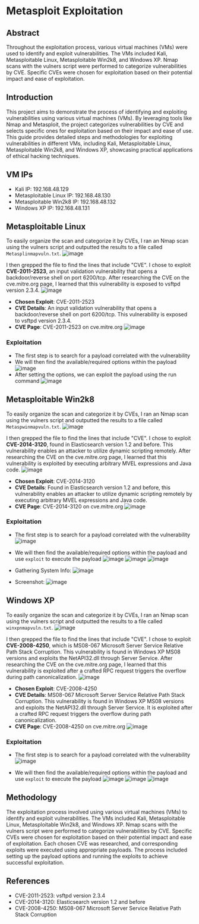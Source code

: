 # Metasploit Exploitation

## Abstract
Throughout the exploitation process, various virtual machines (VMs) were used to identify and exploit vulnerabilities. The VMs included Kali, Metasploitable Linux, Metasploitable Win2k8, and Windows XP. Nmap scans with the vulners script were performed to categorize vulnerabilities by CVE. Specific CVEs were chosen for exploitation based on their potential impact and ease of exploitation.

## Introduction
This project aims to demonstrate the process of identifying and exploiting vulnerabilities using various virtual machines (VMs). By leveraging tools like Nmap and Metasploit, the project categorizes vulnerabilities by CVE and selects specific ones for exploitation based on their impact and ease of use. This guide provides detailed steps and methodologies for exploiting vulnerabilities in different VMs, including Kali, Metasploitable Linux, Metasploitable Win2k8, and Windows XP, showcasing practical applications of ethical hacking techniques.

## VM IPs
- Kali IP: 192.168.48.129
- Metasploitable Linux IP: 192.168.48.130
- Metasploitable Win2k8 IP: 192.168.48.132
- Windows XP IP: 192.168.48.131

## Metasploitable Linux
To easily organize the scan and categorize it by CVEs, I ran an Nmap scan using the vulners script and outputted the results to a file called `Metasplinmapvuln.txt`.
![image](https://github.com/user-attachments/assets/98eb99ec-1bf0-4e47-916f-512d9459743c)

I then grepped the file to find the lines that include "CVE". I chose to exploit **CVE-2011-2523**, an input validation vulnerability that opens a backdoor/reverse shell on port 6200/tcp. After researching the CVE on the cve.mitre.org page, I learned that this vulnerability is exposed to vsftpd version 2.3.4.
![image](https://github.com/user-attachments/assets/a7f2bdfb-c4d8-4b98-8f18-aa6668f9a16a)

- **Chosen Exploit**: CVE-2011-2523
- **CVE Details**: An input validation vulnerability that opens a backdoor/reverse shell on port 6200/tcp. This vulnerability is exposed to vsftpd version 2.3.4.
- **CVE Page**: CVE-2011-2523 on cve.mitre.org
![image](https://github.com/user-attachments/assets/e3fd96fe-d84f-49f7-af31-b7ca2e6405c8)


### Exploitation

- The first step is to search for a payload correlated with the vulnerability
- We will then find the available/required options within the payload
![image](https://github.com/user-attachments/assets/66cd940d-6556-49cb-9949-303a3ec706c0)
- After setting the options, we can exploit the payload using the run command
![image](https://github.com/user-attachments/assets/5c61c125-efbe-424b-919b-b247bacc7b0d)


## Metasploitable Win2k8
To easily organize the scan and categorize it by CVEs, I ran an Nmap scan using the vulners script and outputted the results to a file called `Metaspwinmapvuln.txt`.
![image](https://github.com/user-attachments/assets/b249d5ab-ec01-4b71-b245-83db9b7e04e2)

I then grepped the file to find the lines that include "CVE". I chose to exploit **CVE-2014-3120**, found in Elasticsearch version 1.2 and before. This vulnerability enables an attacker to utilize dynamic scripting remotely. After researching the CVE on the cve.mitre.org page, I learned that this vulnerability is exploited by executing arbitrary MVEL expressions and Java code.
![image](https://github.com/user-attachments/assets/b090b53e-f7d9-4ef3-bb6b-58edc06f80fe)

- **Chosen Exploit**: CVE-2014-3120
- **CVE Details**: Found in Elasticsearch version 1.2 and before, this vulnerability enables an attacker to utilize dynamic scripting remotely by executing arbitrary MVEL expressions and Java code.
- **CVE Page**: CVE-2014-3120 on cve.mitre.org
![image](https://github.com/user-attachments/assets/70d4f63f-c496-4e5f-b8ca-c943f2c8fd98)


### Exploitation

- The first step is to search for a payload correlated with the vulnerability
  ![image](https://github.com/user-attachments/assets/9bdf4598-7765-47eb-9c26-8f2e03a3a771)

- We will then find the available/required options within the payload and use `exploit` to execute the payload
![image](https://github.com/user-attachments/assets/43caffda-2060-4fe0-aafd-a163a53856f0)
![image](https://github.com/user-attachments/assets/62cfc897-8c1c-42b2-a30e-f43f7ae27d64)
![image](https://github.com/user-attachments/assets/a9476dba-6279-4738-8283-8eb684a89fde)
- Gathering System Info:
![image](https://github.com/user-attachments/assets/e5407bda-133d-4ea0-bb11-92758eede31b)
- Screenshot:
![image](https://github.com/user-attachments/assets/f749a84a-b237-42dc-940a-205a782bf370)

  
## Windows XP
To easily organize the scan and categorize it by CVEs, I ran an Nmap scan using the vulners script and outputted the results to a file called `winxpnmapvuln.txt`. 
![image](https://github.com/user-attachments/assets/872e539e-1af7-425c-a3b2-783f50b7ca49)

I then grepped the file to find the lines that include "CVE". I chose to exploit **CVE-2008-4250**, which is MS08-067 Microsoft Server Service Relative Path Stack Corruption. This vulnerability is found in Windows XP MS08 versions and exploits the NetAPI32.dll through Server Service. After researching the CVE on the cve.mitre.org page, I learned that this vulnerability is exploited after a crafted RPC request triggers the overflow during path canonicalization.
![image](https://github.com/user-attachments/assets/64a7172c-2ec4-4609-a63e-4b3085e614bd)

- **Chosen Exploit**: CVE-2008-4250
- **CVE Details**: MS08-067 Microsoft Server Service Relative Path Stack Corruption. This vulnerability is found in Windows XP MS08 versions and exploits the NetAPI32.dll through Server Service. It is exploited after a crafted RPC request triggers the overflow during path canonicalization.
- **CVE Page**: CVE-2008-4250 on cve.mitre.org
![image](https://github.com/user-attachments/assets/af67d56d-50ae-4c0f-b8f9-09c91d4741fe)


### Exploitation

- The first step is to search for a payload correlated with the vulnerability
![image](https://github.com/user-attachments/assets/5960c5c2-e14c-4ec0-8400-6c5efee3362d)

- We will then find the available/required options within the payload and use `exploit` to execute the payload
![image](https://github.com/user-attachments/assets/5c14ae53-a143-49fb-9ff4-176df0cabc43)
![image](https://github.com/user-attachments/assets/4909d4d7-b5eb-475a-8ca6-68c038574f13)
![image](https://github.com/user-attachments/assets/4a6bdaef-3b12-44ba-b460-efe918808d73)

  
## Methodology
The exploitation process involved using various virtual machines (VMs) to identify and exploit vulnerabilities. The VMs included Kali, Metasploitable Linux, Metasploitable Win2k8, and Windows XP. Nmap scans with the vulners script were performed to categorize vulnerabilities by CVE. Specific CVEs were chosen for exploitation based on their potential impact and ease of exploitation. Each chosen CVE was researched, and corresponding exploits were executed using appropriate payloads. The process included setting up the payload options and running the exploits to achieve successful exploitation.

## References
- CVE-2011-2523: vsftpd version 2.3.4
- CVE-2014-3120: Elasticsearch version 1.2 and before
- CVE-2008-4250: MS08-067 Microsoft Server Service Relative Path Stack Corruption
